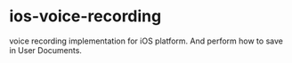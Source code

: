 ios-voice-recording
===================

voice recording implementation for iOS platform. And perform how to save in User Documents.
